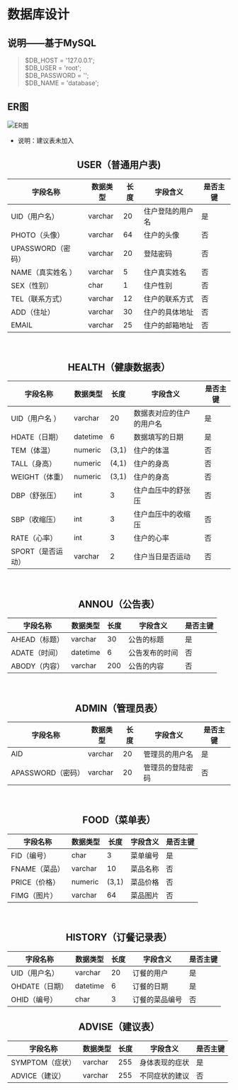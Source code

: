 # **数据库设计**

## 说明——基于MySQL  
> $DB_HOST = '127.0.0.1';  
> $DB_USER = 'root';  
> $DB_PASSWORD = '';  
> $DB_NAME = 'database';  


## ER图
![ER图](../images/ER图.png)  
* 说明：建议表未加入  

##  <center>USER（普通用户表)</center>
| 字段名称 | 数据类型 | 长度 | 字段含义 | 是否主键 |
| --- | --- | --- | --- | --- |
| UID（用户名） | varchar |	20 |	住户登陆的用户名 | 是 |
| PHOTO（头像） |	varchar| 64 | 住户的头像 | 否 |
| UPASSWORD（密码）	| varchar | 20	| 登陆密码 | 否 |
| NAME（真实姓名 ）| varchar | 5 | 住户真实姓名 | 否 |
| SEX（性别） | char | 1 | 住户性别 | 否 | 
| TEL（联系方式） | varchar | 12 | 住户的联系方式 | 否 |
| ADD（住址） |	varchar | 30 | 住户的具体地址 |	否 |
| EMAIL	| varchar	| 25 | 住户的邮箱地址 |	否 |
<br>

## <center>HEALTH（健康数据表）</center>
| 字段名称 | 数据类型 | 长度 | 字段含义 | 是否主键 |
| --- | --- | --- | --- | --- |
| UID（用户名 ）| varchar | 20 | 数据表对应的住户的用户名 | 是 |
| HDATE（日期） | datetime | 6 |数据填写的日期 | 是 |
| TEM（体温） | numeric | (3,1) |住户的体温 | 否 |
| TALL（身高） | numeric | (4,1) |住户的身高 | 否 |
| WEIGHT（体重） | numeric | (3,1) |住户的身高 | 否 |
| DBP（舒张压） | int | 3 | 住户血压中的舒张压 | 否 |
| SBP（收缩压） | int | 3 | 住户血压中的收缩压 | 否 |
| RATE（心率） | int | 3 | 住户的心率 | 否 |
| SPORT（是否运动） |varchar | 2 | 住户当日是否运动 | 否 |
<br>

## <center>ANNOU（公告表）</center>
| 字段名称 | 数据类型 | 长度 | 字段含义 | 是否主键 |
| --- | --- | --- | --- | --- |
| AHEAD（标题） | varchar | 30 | 公告的标题 | 是 |
| ADATE（时间） | datetime | 6 | 公告发布的时间 |	否 |
|ABODY（内容）|	varchar	| 200 | 公告的内容 | 否 |
<br>

## <center>ADMIN（管理员表）</center>
| 字段名称 | 数据类型 | 长度 | 字段含义 | 是否主键 |
| --- | --- | --- | --- | --- |
|AID | varchar	| 20| 管理员的用户名 | 是 |
|APASSWORD（密码） | varchar | 20 |管理员的登陆密码	| 否 |
<br>

## <center>FOOD（菜单表）</center>
| 字段名称 | 数据类型 | 长度 | 字段含义 | 是否主键 |
| --- | --- | --- | --- | --- |
| FID（编号） | char | 3 | 菜单编号	| 是 |
| FNAME（菜品） | varchar | 10 | 菜品名称 | 否 |
| PRICE（价格） | numeric | (3,1)	| 菜品价格 | 否 |
| FIMG（图片） | varchar | 64 | 菜品图片 | 否 |
<br>

## <center>HISTORY（订餐记录表）</center>
| 字段名称	| 数据类型	| 长度	| 字段含义	| 是否主键 |
| --- | --- | --- | --- | --- |
| UID（用户名） | varchar |	20 | 订餐的用户 | 是 |
| OHDATE（日期） | datetime | 6 | 订餐的日期 |	是 |
| OHID（编号） | char | 3 | 订餐的菜品编号 | 否 |

## <center>ADVISE（建议表）</center>
| 字段名称	| 数据类型	| 长度	| 字段含义	| 是否主键 |
| --- | --- | --- | --- | --- |
| SYMPTOM（症状） | varchar | 255 | 身体表现的症状 | 是 |
| ADVICE（建议） | varchar | 255 | 不同症状的建议 | 否 |